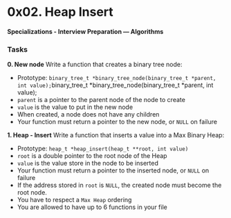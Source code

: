 # 0x02. Heap Insert
#### Specializations - Interview Preparation ― Algorithms

### Tasks

**0. New node**
Write a function that creates a binary tree node:

* Prototype: `binary_tree_t *binary_tree_node(binary_tree_t *parent, int value);`binary_tree_t *binary_tree_node(binary_tree_t *parent, int value);
* `parent` is a pointer to the parent node of the node to create
* `value`  is the value to put in the new node
* When created, a node does not have any children
* Your function must return a pointer to the new node, or `NULL` on failure

**1. Heap - Insert**
Write a function that inserts a value into a Max Binary Heap:
* Prototype: `heap_t *heap_insert(heap_t **root, int value)`
* `root` is a double pointer to the root node of the Heap
* `value` is the value store in the node to be inserted
* Your function must return a pointer to the inserted node, or `NULL` on failure
* If the address stored in `root` is `NULL`, the created node must become the root node.
* You have to respect a `Max Heap` ordering
* You are allowed to have up to 6 functions in your file

